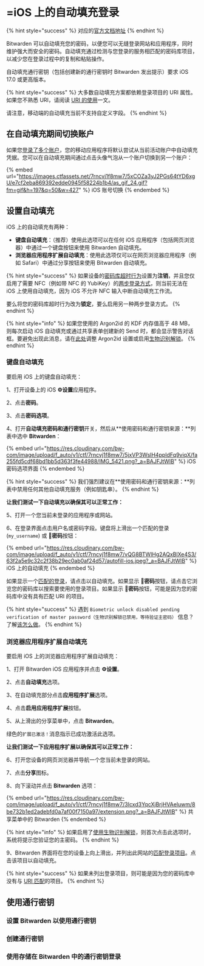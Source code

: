 # =iOS 上的自动填充登录

{% hint style="success" %}
对应的[官方文档地址](https://bitwarden.com/help/article/auto-fill-ios/)
{% endhint %}

Bitwarden 可以自动填充您的密码，以便您可以无缝登录网站和应用程序，同时维护强大而安全的密码。自动填充通过检测与您登录的服务相匹配的密码库项目，以减少您在登录过程中的复制和粘贴操作。

自动填充通行密钥（包括创建新的通行密钥时 Bitwarden 发出提示）要求 iOS 17.0 或更高版本。

{% hint style="success" %}
大多数自动填充方案都依赖登录项目的 URI 属性。如果您不熟悉 URI，请阅读 [URI 的使用](../../../auto-fill/using-uris.md)一文。

请注意，移动端的自动填充当前不支持自定义字段。
{% endhint %}

## 在自动填充期间切换账户 <a href="#switch-accounts-during-auto-fill" id="switch-accounts-during-auto-fill"></a>

如果您[登录了多个账户](../../../your-vault/account-switching.md)，您的移动应用程序将默认尝试从当前活动账户中自动填充凭据。您可以在自动填充期间通过点击头像气泡从一个账户切换到另一个账户：

{% embed url="https://images.ctfassets.net/7rncvj1f8mw7/5xCOZa3yJ2PGs64tYD6xgU/e7cf2eba869392edde0945f58224b1b4/as_gif_24.gif?fm=gif&h=197&q=50&w=427" %}
iOS 账号切换
{% endembed %}

## 设置自动填充 <a href="#setup-auto-fill" id="setup-auto-fill"></a>

iOS 上的自动填充有两种：

* **键盘自动填充**：（推荐）使用此选项可以在任何 iOS 应用程序（包括网页浏览器）中通过一个键盘按钮来使用 Bitwarden 自动填充。
* **浏览器应用程序扩展自动填充**：使用此选项仅可以在网页浏览器应用程序（例如 Safari）中通过分享按钮来使用 Bitwarden 自动填充。

{% hint style="success" %}
如果设备的[密码库超时行为](../../../your-vault/vault-timeout-options.md#vault-timeout-action)设置为**注销**，并且您仅启用了需要 NFC（例如带 NFC 的 YubiKey）的[两步登录方式](../../../two-step-login/two-step-login-methods.md)，则当前无法在 iOS 上使用自动填充，因为 iOS 不允许 NFC 输入中断自动填充工作流。

要么将您的密码库超时行为改为**锁定**，要么启用另一种两步登录方式。
{% endhint %}

{% hint style="info" %}
如果您使用的 Argon2id 的 KDF 内存值高于 48 MB，则每次启动 iOS 自动填充或通过共享表单创建新的 Send 时，都会显示警告对话框。要避免出现此消息，请在[此处](../../../security/kdf-algorithms.md#argon2id)调整 Argon2id 设置或启用[生物识别解锁](../../../your-vault/unlocking-with-biometrics.md#enable-unlock-with-biometrics)。
{% endhint %}

### 键盘自动填充 <a href="#keyboard-auto-fill" id="keyboard-auto-fill"></a>

要启用 iOS 上的键盘自动填充：

1、打开设备上的 iOS **⚙️设置**应用程序。

2、点击**密码**。&#x20;

3、点击**密码选项**。

4、打开**自动填充密码和通行密钥**开关，然后从**使用密码和通行密钥来源：**列表中选中 **Bitwarden**：

{% embed url="https://res.cloudinary.com/bw-com/image/upload/f_auto/v1/ctf/7rncvj1f8mw7/5jxVP3WslH4ppIdFq9viqX/fa255fd5cdf68bd1bb5d363f3fe44988/IMG_5421.png?_a=BAJFJtWIB" %}
iOS 密码选项界面
{% endembed %}

{% hint style="success" %}
我们强烈建议在**使用密码和通行密钥来源：**列表中禁用任何其他自动填充服务（例如钥匙串）。
{% endhint %}

**让我们测试一下自动填充以确保其可以正常工作：**

5、打开一个您当前未登录的应用程序或网站。

6、在登录界面点击用户名或密码字段。键盘将上滑出一个匹配的登录 (`my_username`) 或 **🔑密码**按钮：

{% embed url="https://res.cloudinary.com/bw-com/image/upload/f_auto/v1/ctf/7rncvj1f8mw7/vQG8BTWlHg2AQxBlXe4S3/63f2a5e9c32c2f38b29ec0ab0af24d57/autofill-ios.jpeg?_a=BAJFJtWIB" %}
iOS 上的自动填充
{% endembed %}

如果显示一个[匹配的登录](../../../auto-fill/using-uris.md)，请点击以自动填充。如果显示 **🔑密码**按钮，请点击它浏览您的密码库以搜索要使用的登录项目。如果显示 **🔑密码**按钮，可能是因为您的密码库中没有具有匹配 URI 的项目。

{% hint style="success" %}
遇到 `Biometric unlock disabled pending verification of master password（生物识别解锁已禁用，等待验证主密码）` 信息？了解[该怎么做](../../../auto-fill/auto-fill-faqs.md#q-what-do-i-do-about-biometric-unlock-disabled-pending-verification-of-master-password)。
{% endhint %}

### 浏览器应用程序扩展自动填充 <a href="#browser-app-extension-auto-fill" id="browser-app-extension-auto-fill"></a>

要启用 iOS 上的浏览器应用程序扩展自动填充：

1、打开 Bitwarden iOS 应用程序并点击 **⚙️设置**。

2、点击**自动填充**选项。

3、在自动填充部分点击**应用程序扩展**选项。&#x20;

4、点击**启用应用程序扩展**按钮。&#x20;

5、从上滑出的分享菜单中，点击 **Bitwarden**。&#x20;

绿色的`扩展已激活！`消息指示已成功激活此选项。

**让我们测试一下应用程序扩展以确保其可以正常工作：**

6、打开您设备的网页浏览器并导航一个您当前未登录的网站。

7、点击**分享**图标。

8、向下滚动并点击 **Bitwarden** 选项：

{% embed url="https://res.cloudinary.com/bw-com/image/upload/f_auto/v1/ctf/7rncvj1f8mw7/3Icxd3YqcXjBrjHVAeluwm/8be732b1ed2adebfd0a7af00f7150a97/extension.png?_a=BAJFJtWIB" %}
共享菜单中的 Bitwarden
{% endembed %}

{% hint style="info" %}
如果启用了[使用生物识别解锁](../../../your-vault/unlocking-with-biometrics.md)，则首次点击此选项时，系统将提示您验证您的主密码。
{% endhint %}

9、Bitwarden 界面将在您的设备上向上滑出，并列出此网站的[匹配登录项目](../../../auto-fill/using-uris.md)。点击该项目以自动填充。

{% hint style="success" %}
如果未列出登录项目，则可能是因为您的密码库中没有与 [URI 匹配](../../../auto-fill/using-uris.md)的项目。
{% endhint %}

## 使用通行密钥 <a href="#using-passkeys" id="using-passkeys"></a>

### 设置 Bitwarden 以使用通行密钥 <a href="#setup-bitwarden-for-use-with-passkeys" id="setup-bitwarden-for-use-with-passkeys"></a>

### 创建通行密钥 <a href="#create-a-passkey" id="create-a-passkey"></a>

### 使用存储在 Bitwarden 中的通行密钥登录 <a href="#sign-in-using-a-passkey-stored-in-bitwarden" id="sign-in-using-a-passkey-stored-in-bitwarden"></a>
